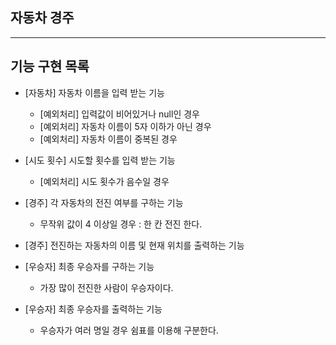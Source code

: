 ## 자동차 경주

---

## 기능 구현 목록
- [자동차] 자동차 이름을 입력 받는 기능
    * [예외처리] 입력값이 비어있거나 null인 경우
    * [예외처리] 자동차 이름이 5자 이하가 아닌 경우
    * [예외처리] 자동차 이름이 중복된 경우


- [시도 횟수] 시도할 횟수를 입력 받는 기능
    * [예외처리] 시도 횟수가 음수일 경우


- [경주] 각 자동차의 전진 여부를 구하는 기능
    * 무작위 값이 4 이상일 경우 : 한 칸 전진 한다.


- [경주] 전진하는 자동차의 이름 및 현재 위치를 출력하는 기능


- [우승자] 최종 우승자를 구하는 기능
    * 가장 많이 전진한 사람이 우승자이다.


- [우승자] 최종 우승자를 출력하는 기능
    * 우승자가 여러 명일 경우 쉼표를 이용해 구분한다.